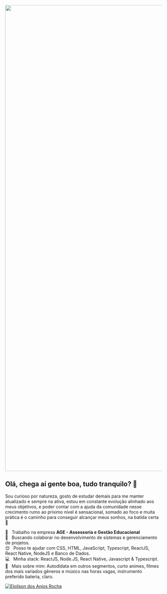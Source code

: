 <img width="1500" src="https://github.com/eloilsondosanjos/banner/blob/master/GitHub2.gif?raw=true">

## Olá, chega aí gente boa, tudo tranquilo? :wave:

Sou curioso por natureza, gosto de estudar demais para me manter atualizado e sempre na ativa, estou em constante evolução alinhado aos meus objetivos, e poder contar com a ajuda da comunidade nesse crecimento rumo ao príximo nível é sensacional, somado ao foco e muita prática é o caminho para conseguir alcançar meus sonhos, na batida certa 🥁


 :office:  &nbsp; Trabalho na empresa **AGE - Assessoria e Gestão Educacional**
 <br/> :purple_heart: &nbsp; Buscando colaborar no desenvolvimento de sistemas e gerenciamento de projetos.
 <br/> :blush: &nbsp; Posso te ajudar com CSS, HTML, JavaScript, Typescript, ReactJS, React Native, NodeJS e Banco de Dados.
 <br/> :computer: &nbsp; Minha stack: ReactJS, Node.JS, React Native, Javascript & Typescript.
 <br/> 💬  &nbsp; Mais sobre mim: Autodidata em outros segmentos, curto animes, filmes dos mais variados gêneros e músico nas horas vagas, instrumento preferido bateria, claro.
 <br/> 

<a href="https://www.linkedin.com/in/eloilsondosanjosrocha/" target="_blank">
  <img alt="Eloilson dos Anjos Rocha" src="https://img.shields.io/badge/-Eloilson dos Anjos Rocha-9871F5?style=flat&logo=Linkedin&logoColor=white" />
</a>
